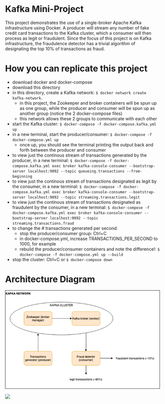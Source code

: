 # Kafka Mini-Project
This project demonstrates the use of a single-broker Apache Kafka infrastructure using Docker. A producer will stream any number of fake credit card transactions to the Kafka cluster, which a consumer will then process as legit or fraudulent. Since the focus of this project is on Kafka infrastructure, the fraudulence detector has a trivial algorithm of designating the top 10% of transactions as fraud.

# How you can replicate this project
* download docker and docker-compose
* download this directory
* in this directory, create a Kafka network: `$ docker network create kafka-network`.
    * in this project, the Zookeeper and broker containers will be spun up as one group, while the producer and consumer will be spun up as another group (notice the 2 docker-compose files)
    * this network allows these 2 groups to communicate with each other
* start the Kafka cluster: `$ docker-compose -f docker-compose.kafka.yml up`
* in a new terminal, start the producer/consumer: `$ docker-compose -f docker-compose.yml up`
    * once up, you should see the terminal printing the output back and forth between the producer and consumer
* to view just the continous stream of transactions generated by the producer, in a new terminal: `$ docker-compose -f docker-compose.kafka.yml exec broker kafka-console-consumer --bootstrap-server localhost:9092 --topic queueing.transactions --from-beginning`
* to view just the continous stream of transactions designated as legit by the consumer, in a new terminal: `$ docker-compose -f docker-compose.kafka.yml exec broker kafka-console-consumer --bootstrap-server localhost:9092 --topic streaming.transactions.legit`
* to view just the continous stream of transactions designated as fraudulent by the consumer, in a new terminal: `$ docker-compose -f docker-compose.kafka.yml exec broker kafka-console-consumer --bootstrap-server localhost:9092 --topic streaming.transactions.fraud`
* to change the # transactions generated per second:
    * stop the producer/consumer group: Ctrl+C
    * in docker-compose.yml, increase TRANSACTIONS_PER_SECOND to 1000, for example
    * rebuild the producer/consumer containers and note the difference!: `$ docker-compose -f docker-compose.yml up --build`
* stop the cluster: Ctrl+C or `$ docker-compose down`

# Architecture Diagram
![This is a alt text.](images/architecture-diagram.png "Architecture diagram.")

![](images/streaming-example.pm4)
